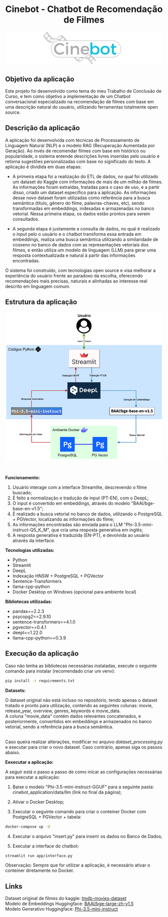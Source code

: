 <h1 align="center"> Cinebot - Chatbot de Recomendação de Filmes </h1> 

![Screenshot](./data/images/Logo.png)

<h2>Objetivo da aplicação</h2>

Este projeto foi desenvolvido como tema do meu Trabalho de Conclusão de Curso, e tem como objetivo a implementação de um Chatbot conversacional especializado na recomendação de filmes com base em uma descrição natural do usuário, utilizando ferramentas totalmente open source. 

<h2>Descrição da aplicação</h2>

A aplicação foi desenvolvida com técnicas de Processamento de Linguagem Natural (NLP) e o modelo RAG (Recuperação Aumentada por Geração). Ao invés de recomendar filmes com base em histórico ou popularidade, o sistema entende descrições livres inseridas pelo usuário e retorna sugestões personalizadas com base no significado do texto. A aplicação é dividida em duas etapas:

* A primeira etapa foi a realização do ETL de dados, no qual foi utilizado um dataset do Kaggle com informações de mais de um milhão de filmes. As informações foram extraídas, tratadas para o caso de uso, e a partir disso, criado um dataset específico para a aplicação. As informações desse novo dataset foram utilizadas como referência para a busca semântica (título, gênero do filme, palavras-chaves, etc), sendo transformadas em embeddings, indexadas e armazenadas no banco vetorial. Nessa primeira etapa, os dados estão prontos para serem consultados.

* A segunda etapa é justamente a consulta de dados, no qual é realizado o input pelo o usuário e o chatbot transforma essa entrada em embeddings, realiza uma busca semântica utilizando a similaridade de cosseno no banco de dados com as representações vetoriais dos filmes, e então utiliza um modelo de linguagem (LLM) para gerar uma resposta contextualizada e natural à partir das informações encontradas.

O sistema foi construído, com tecnologias open source e visa melhorar a experiência do usuário frente ao paradoxo da escolha, oferecendo recomendações mais precisas, naturais e alinhadas ao interesse real descrito em linguagem comum.

<h2>Estrutura da aplicação</h2>

<p align="center">
  <img src="./data/images/Arquitetura.png" alt="Tela Inicial" width="700"/>
</p><br>

**Funcionamento:** 

1. Usuário interage com a interface Streamlite, descrevendo o filme buscado;
2. É feito a normalização e tradução de input (PT-EN), com o DeepL;
3. O input é convertido em embeddings, através do modelo "BAAI/bge-base-en-v1.5";
4. É realizado a busca vetorial no banco de dados, utilizando o PostgreSQL + PGVector, localizando as informações do filme;
5. As informações encontradas são enviada para o LLM "Phi-3.5-mini-instruct-Q5_K_M", que cria uma resposta generativa em inglês;
6. A resposta generativa é traduzida (EN-PT), e devolvida ao usuário através da interface.

**Tecnologias utilizadas:**

- Python
- Streamlit
- DeepL 
- Indexação HNSW + PostgreSQL + PGVector
- Sentence-Transformers
- llama-cpp-python
- Docker Desktop on Windows (opcional para ambiente local)

**Bibliotecas utilizadas:**

- pandas==2.2.3
- psycopg2==2.9.10
- sentence-transformers==4.1.0
- pgvector==0.4.1
- deepl==1.22.0
- llama-cpp-python==0.3.9

<h2>Execução da aplicação</h2>

Caso não tenha as bibliotecas necessárias instaladas, execute o seguinte comando para instalar (recomendado criar um venv):

```bash
pip install -r requirements.txt
```

**Datasets:**

O dataset original não está incluso no repositório, tendo apenas o dataset tratado e pronto para utilização, contendo as seguintes colunas: movie, release_year, overview, genres, keywords e movie_data.<br> 
A coluna "movie_data" contém dados relevantes concatenados, e posteriormente, convertidos em embeddings e armazenados no banco vetorial, sendo a referência para a busca semântica.<br><br>

Caso queira realizar alterações, modificar no arquivo *dataset_processing.py* e executar para criar o novo dataset. Caso contrário, apenas siga os passos abaixo.

**Eexecutar a aplicação:**

A seguir está o passo a passo de como inicar as configurações necessárias para executar a aplicação:

1. Baixe o modelo "Phi-3.5-mini-instruct-GGUF" para a seguinte pasta: cinebot_application/data/llm (link no final da página);

2. Ativar o Docker Desktop;

3. Executar o seguinte comando para criar o conteiner Docker com PostgreSQL + PGVector + tabela:

```bash
docker-compose up -d
```

4. Executar o arquivo "insert.py" para inserir os dados no Banco de Dados;

5. Executar a interface do chatbot:

```bash
streamlit run app/interface.py
```

Observação: Sempre que for utilizar a aplicação, é necessário ativar o conteiner diretamente no Docker.
  
<h2>Links</h2>

Dataset original de filmes do kaggle: [tmdb-movies-dataset](https://www.kaggle.com/datasets/asaniczka/tmdb-movies-dataset-2023-930k-movies)<br>
Modelo de Embeddings Huggingface: [BAAI/bge-large-zh-v1.5](https://huggingface.co/BAAI/bge-base-en-v1.5#using-sentence-transformers)<br>
Modelo Generativo Huggingface: [Phi-3.5-mini-instruct](https://huggingface.co/bartowski/Phi-3.5-mini-instruct-GGUF/blob/main/Phi-3.5-mini-instruct-Q5_K_M.gguf)
